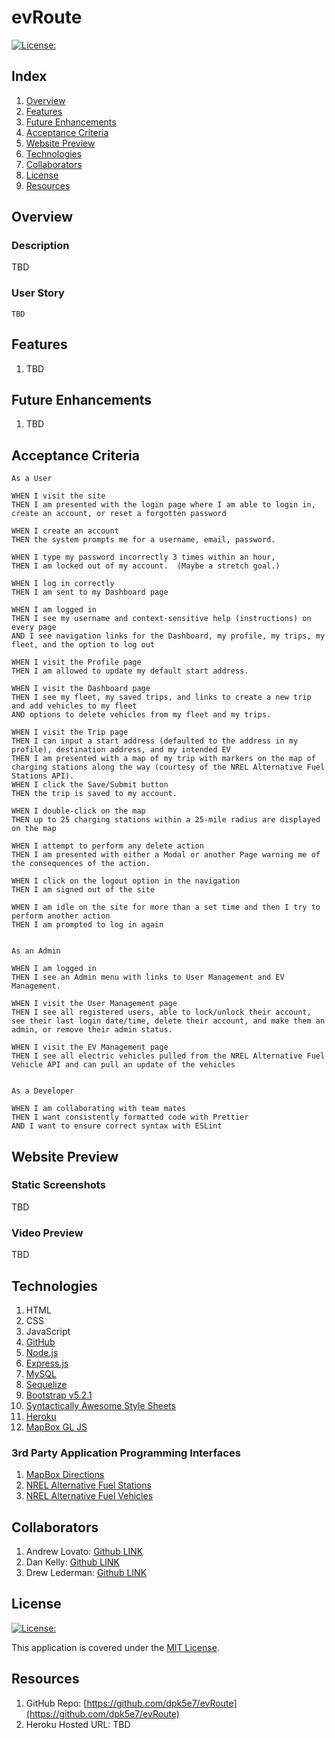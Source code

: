 # evRoute

[![License:](https://img.shields.io/badge/License-MIT-yellow.svg)](https://opensource.org/licenses/MIT)

## Index

1. [Overview](#overview)
2. [Features](#features)
3. [Future Enhancements](#future-enhancements)
4. [Acceptance Criteria](#acceptance-criteria)
5. [Website Preview](#website-preview)
6. [Technologies](#technologies)
7. [Collaborators](#collaborators)
8. [License](#license)
9. [Resources](#resources)

## Overview

### Description

TBD

### User Story

```
TBD
```

## Features

1. TBD

## Future Enhancements

1. TBD

## Acceptance Criteria

```
As a User

WHEN I visit the site
THEN I am presented with the login page where I am able to login in, create an account, or reset a forgotten password

WHEN I create an account
THEN the system prompts me for a username, email, password.

WHEN I type my password incorrectly 3 times within an hour,
THEN I am locked out of my account.  (Maybe a stretch goal.)

WHEN I log in correctly
THEN I am sent to my Dashboard page 

WHEN I am logged in
THEN I see my username and context-sensitive help (instructions) on every page
AND I see navigation links for the Dashboard, my profile, my trips, my fleet, and the option to log out

WHEN I visit the Profile page
THEN I am allowed to update my default start address.

WHEN I visit the Dashboard page
THEN I see my fleet, my saved trips, and links to create a new trip and add vehicles to my fleet
AND options to delete vehicles from my fleet and my trips.

WHEN I visit the Trip page
THEN I can input a start address (defaulted to the address in my profile), destination address, and my intended EV
THEN I am presented with a map of my trip with markers on the map of charging stations along the way (courtesy of the NREL Alternative Fuel Stations API).
WHEN I click the Save/Submit button
THEN the trip is saved to my account.

WHEN I double-click on the map
THEN up to 25 charging stations within a 25-mile radius are displayed on the map

WHEN I attempt to perform any delete action
THEN I am presented with either a Modal or another Page warning me of the consequences of the action.

WHEN I click on the logout option in the navigation
THEN I am signed out of the site

WHEN I am idle on the site for more than a set time and then I try to perform another action
THEN I am prompted to log in again


As an Admin

WHEN I am logged in
THEN I see an Admin menu with links to User Management and EV Management.

WHEN I visit the User Management page
THEN I see all registered users, able to lock/unlock their account, see their last login date/time, delete their account, and make them an admin, or remove their admin status.

WHEN I visit the EV Management page
THEN I see all electric vehicles pulled from the NREL Alternative Fuel Vehicle API and can pull an update of the vehicles


As a Developer

WHEN I am collaborating with team mates
THEN I want consistently formatted code with Prettier
AND I want to ensure correct syntax with ESLint
```

## Website Preview

### Static Screenshots

TBD

### Video Preview

TBD

## Technologies

1. HTML
2. CSS
3. JavaScript
4. [GitHub](https://www.github.com)
5. [Node.js](https://nodejs.org/)
6. [Express.js](https://expressjs.com/)
7. [MySQL](https://www.mysql.com/)
8. [Sequelize](https://sequelize.org/)
9. [Bootstrap v5.2.1](https://www.getbootstrap.com)
10. [Syntactically Awesome Style Sheets](https://sass-lang.com/)
11. [Heroku](https://www.heroku.com/)
12. [MapBox GL JS](https://docs.mapbox.com/mapbox-gl-js/guides/)

### 3rd Party Application Programming Interfaces

1. [MapBox Directions](https://docs.mapbox.com/api/navigation/directions/)
2. [NREL Alternative Fuel Stations](https://developer.nrel.gov/docs/transportation/alt-fuel-stations-v1/)
3. [NREL Alternative Fuel Vehicles](https://developer.nrel.gov/docs/transportation/vehicles-v1/)

## Collaborators

1. Andrew Lovato: [Github LINK](https://github.com/drewlovato)
2. Dan Kelly: [Github LINK](https://github.com/dpk5e7)
3. Drew Lederman: [Github LINK](https://github.com/TREWSKII)

## License

[![License:](https://img.shields.io/badge/License-MIT-yellow.svg)](https://opensource.org/licenses/MIT)

This application is covered under the [MIT License](https://opensource.org/licenses/MIT).

## Resources

1. GitHub Repo: [https://github.com/dpk5e7/evRoute](https://github.com/dpk5e7/evRoute)
2. Heroku Hosted URL: TBD
